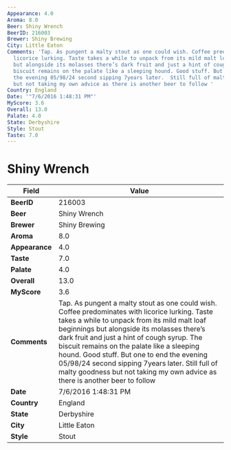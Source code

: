 ```yaml
---
Appearance: 4.0
Aroma: 8.0
Beer: Shiny Wrench
BeerID: 216003
Brewer: Shiny Brewing
City: Little Eaton
Comments: 'Tap. As pungent a malty stout as one could wish. Coffee predominates with
  licorice lurking. Taste takes a while to unpack from its mild malt loaf beginnings
  but alongside its molasses there’s dark fruit and just a hint of cough syrup. The
  biscuit remains on the palate like a sleeping hound. Good stuff. But one to end
  the evening 05/98/24 second sipping 7years later.  Still full of malty goodness
  but not taking my own advice as there is another beer to follow '
Country: England
Date: '"7/6/2016 1:48:31 PM"'
MyScore: 3.6
Overall: 13.0
Palate: 4.0
State: Derbyshire
Style: Stout
Taste: 7.0
---
```


# Shiny Wrench

| Field         | Value |
|---------------|-------|
| **BeerID** | 216003 |
| **Beer** | Shiny Wrench |
| **Brewer** | Shiny Brewing |
| **Aroma** | 8.0 |
| **Appearance** | 4.0 |
| **Taste** | 7.0 |
| **Palate** | 4.0 |
| **Overall** | 13.0 |
| **MyScore** | 3.6 |
| **Comments** | Tap. As pungent a malty stout as one could wish. Coffee predominates with licorice lurking. Taste takes a while to unpack from its mild malt loaf beginnings but alongside its molasses there’s dark fruit and just a hint of cough syrup. The biscuit remains on the palate like a sleeping hound. Good stuff. But one to end the evening 05/98/24 second sipping 7years later.  Still full of malty goodness but not taking my own advice as there is another beer to follow  |
| **Date** | 7/6/2016 1:48:31 PM |
| **Country** | England |
| **State** | Derbyshire |
| **City** | Little Eaton |
| **Style** | Stout |
